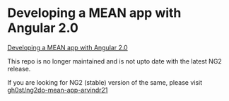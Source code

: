 # Developing a MEAN app with Angular 2.0
[Developing a MEAN app with Angular 2.0](http://thejackalofjavascript.com//developing-a-mean-app-with-angular-2-0)

This repo is no longer maintained and is not upto date with the latest NG2 release. 

If you are looking for NG2 (stable) version of the same, please visit [gh0st/ng2do-mean-app-arvindr21](https://github.com/gh0st/ng2do-mean-app-arvindr21)
